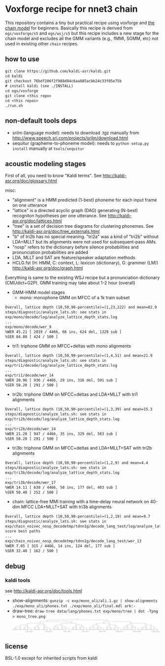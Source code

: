# Voxforge recipe for nnet3 chain

This repository contains a tiny but practical recipe using voxforge and [the chain model](http://kaldi-asr.org/doc/chain.html) for beginners. Basically this recipe is derived from `egs/voxforge/s5` and `egs/wsj/s5` but this recipe includes a new stage for the chain model and excludes all the GMM variants (e.g., fMMI, SGMM, etc) not used in existing other `chain` recipes.


## how to use

```
git clone https://github.com/kaldi-asr/kaldi.git
cd kaldi
git checkout 76bdf206f2f988d84c6aa885acbb24c33f05e75b
# install kaldi (see ./INSTALL)
cd egs/voxforge
git clone <this repo>
cd <this repos>
./run.sh
```


## non-default tools deps

- srilm (language model): needs to download .tgz manually from http://www.speech.sri.com/projects/srilm/download.html
- sequitur (grapheme-to-phoneme model): needs to `python setup,py install` manually at `tools/sequitur`

## acoustic modeling stages

First of all, you need to know "Kaldi terms". See http://kaldi-asr.org/doc/glossary.html

misc:
- "alignment" is a HMM predicted (1-best) phoneme for each input frame on one utterance
- "lattice" is a directed acyclic graph (DAG) generating (N-best) recogniton hypotheses per one utterance. See http://kaldi-asr.org/doc/lattices.html
- "tree" is a set of decision tree diagrams for clustering phonemes. See http://kaldi-asr.org/doc/tree_externals.html
- "b" of tri2b has no special meaning. "tri2a" was a kind of "tri2b" without LDA+MLLT but its alignments were not used for subsequent-pass AMs.
- "nosp" refers to the dictionary before silence probabilities and pronunciation probabilities are added
- LDA, MLLT and SAT are feature/speaker adaptation methods
- HCLG.fst (H: HMM, C: context, L: lexicon (dictionary), G: grammer (LM)) http://kaldi-asr.org/doc/graph.html

Everything is same to the existing WSJ recipe but a pronunciation dictionary (CMUdict+G2P). GMM training may take about 1-2 hour (overall)

- GMM-HMM model stages
  - mono: monophone GMM on MFCC of a 1k train subset
```
Overall, lattice depth (10,50,90-percentile)=(1,23,222) and mean=82.9
steps/diagnostic/analyze_lats.sh: see stats in exp/mono/decode/log/analyze_lattice_depth_stats.log
...
exp/mono/decode/wer_9
%WER 45.21 [ 2019 / 4466, 66 ins, 624 del, 1329 sub ]
%SER 84.80 [ 424 / 500 ]
```
  - tri1: triphone GMM on MFCC+deltas with mono alignments
```
Overall, lattice depth (10,50,90-percentile)=(1,4,51) and mean=21.9
steps/diagnostic/analyze_lats.sh: see stats in exp/tri1/decode/log/analyze_lattice_depth_stats.log
...
exp/tri1/decode/wer_14
%WER 20.96 [ 936 / 4466, 29 ins, 316 del, 591 sub ]
%SER 58.20 [ 291 / 500 ]
```
  - tri2b: triphone GMM on MFCC+deltas and LDA+MLLT with tri1 alignments
```
Overall, lattice depth (10,50,90-percentile)=(1,3,39) and mean=15.3
steps/diagnostic/analyze_lats.sh: see stats in exp/tri2b/decode/log/analyze_lattice_depth_stats.log
...
exp/tri2b/decode/wer_14
%WER 21.20 [ 947 / 4466, 35 ins, 329 del, 583 sub ]
%SER 58.20 [ 291 / 500 ]
```
  - tri3b: triphone GMM on MFCC+deltas and LDA+MLLT+SAT with tri2b alignments
```
Overall, lattice depth (10,50,90-percentile)=(1,2,9) and mean=4.4
steps/diagnostic/analyze_lats.sh: see stats in exp/tri3b/decode/log/analyze_lattice_depth_stats.log
...
exp/tri3b/decode/wer_17
%WER 14.11 [ 630 / 4466, 50 ins, 177 del, 403 sub ]
%SER 50.40 [ 252 / 500 ]
```
  - chain: lattice-free MMI training with a time-delay neural network on 40-dim MFCC LDA+MLLT+SAT with tri3b alignments
```
Overall, lattice depth (10,50,90-percentile)=(1,2,19) and mean=9.7
steps/diagnostic/analyze_lats.sh: see stats in exp/chain_noivec_nosp_decodetmp/tdnn1g/decode_lang_test/log/analyze_lattice_depth_stats.log
score best paths
...
exp/chain_noivec_nosp_decodetmp/tdnn1g/decode_lang_test/wer_13
%WER 7.05 [ 315 / 4466, 14 ins, 124 del, 177 sub ]
%SER 32.40 [ 162 / 500 ] 
```


## debug

### kaldi tools

see http://kaldi-asr.org/doc/tools.html

- show-alignments: `gunzip -c exp/mono_ali/ali.1.gz | show-alignments ./exp/mono_ali/phones.txt ./exp/mono_ali/final.mdl ark:-`
- draw-tree: `draw-tree data/lang/phones.txt exp/mono/tree | dot -Tpng > mono_tree.png`
![mono](mono_tree.png)


## license

BSL-1.0 except for inherited scripts from kaldi
